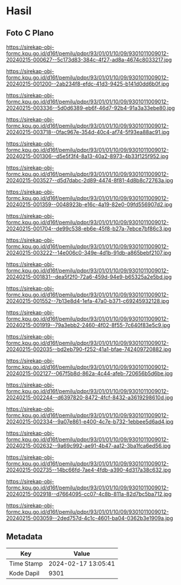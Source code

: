 # Hasil

## Foto C Plano

https://sirekap-obj-formc.kpu.go.id/d16f/pemilu/pdpr/93/01/01/10/09/9301011009012-20240215-000627--5c173d83-384c-4f27-ad8a-4674c8033217.jpg

https://sirekap-obj-formc.kpu.go.id/d16f/pemilu/pdpr/93/01/01/10/09/9301011009012-20240215-001200--2ab234f8-efdc-41d3-9425-b141d0dd6b0f.jpg

https://sirekap-obj-formc.kpu.go.id/d16f/pemilu/pdpr/93/01/01/10/09/9301011009012-20240215-003336--5d0d6389-eb6f-46d7-92b4-91a3a33ebe80.jpg

https://sirekap-obj-formc.kpu.go.id/d16f/pemilu/pdpr/93/01/01/10/09/9301011009012-20240215-003718--0fac967e-354d-40c4-af74-5f93ea88ac91.jpg

https://sirekap-obj-formc.kpu.go.id/d16f/pemilu/pdpr/93/01/01/10/09/9301011009012-20240215-001306--d5e5f3f4-8a13-40a2-8973-4b33f125f952.jpg

https://sirekap-obj-formc.kpu.go.id/d16f/pemilu/pdpr/93/01/01/10/09/9301011009012-20240215-003527--d5d7dabc-2d89-4474-8f81-4d8b8c72763a.jpg

https://sirekap-obj-formc.kpu.go.id/d16f/pemilu/pdpr/93/01/01/10/09/9301011009012-20240215-001359--0048923b-e16c-4a19-82e0-09fd556907d2.jpg

https://sirekap-obj-formc.kpu.go.id/d16f/pemilu/pdpr/93/01/01/10/09/9301011009012-20240215-001704--de99c538-eb6e-45f8-b27a-7ebce7bf86c3.jpg

https://sirekap-obj-formc.kpu.go.id/d16f/pemilu/pdpr/93/01/01/10/09/9301011009012-20240215-003222--14e006c0-349e-4d1b-91db-a865bebf2107.jpg

https://sirekap-obj-formc.kpu.go.id/d16f/pemilu/pdpr/93/01/01/10/09/9301011009012-20240215-001831--dea5f2f0-72a6-459d-94e9-b65325a2e5bd.jpg

https://sirekap-obj-formc.kpu.go.id/d16f/pemilu/pdpr/93/01/01/10/09/9301011009012-20240215-001552--7b13e8d4-1efa-47a0-b371-c69245932128.jpg

https://sirekap-obj-formc.kpu.go.id/d16f/pemilu/pdpr/93/01/01/10/09/9301011009012-20240215-001919--79a3ebb2-2460-4f02-8f55-7c640f83e5c9.jpg

https://sirekap-obj-formc.kpu.go.id/d16f/pemilu/pdpr/93/01/01/10/09/9301011009012-20240215-002035--bd2eb790-f252-41a1-bfae-742409720882.jpg

https://sirekap-obj-formc.kpu.go.id/d16f/pemilu/pdpr/93/01/01/10/09/9301011009012-20240215-002127--067f5b8d-862a-4c44-afeb-720656b5d6be.jpg

https://sirekap-obj-formc.kpu.go.id/d16f/pemilu/pdpr/93/01/01/10/09/9301011009012-20240215-002244--d6397820-8472-4fcf-8432-a3619298610d.jpg

https://sirekap-obj-formc.kpu.go.id/d16f/pemilu/pdpr/93/01/01/10/09/9301011009012-20240215-002334--9a07e861-e400-4c7e-b732-1ebbee5d6ad4.jpg

https://sirekap-obj-formc.kpu.go.id/d16f/pemilu/pdpr/93/01/01/10/09/9301011009012-20240215-002632--9a69c992-ae91-4b47-aa12-3ba1fca6ed56.jpg

https://sirekap-obj-formc.kpu.go.id/d16f/pemilu/pdpr/93/01/01/10/09/9301011009012-20240215-002735--14bc66fd-7ae4-4fdb-a390-4d317a38c632.jpg

https://sirekap-obj-formc.kpu.go.id/d16f/pemilu/pdpr/93/01/01/10/09/9301011009012-20240215-002918--d7664095-cc07-4c8b-811a-82d7bc5ba712.jpg

https://sirekap-obj-formc.kpu.go.id/d16f/pemilu/pdpr/93/01/01/10/09/9301011009012-20240215-003059--2ded757d-4c1c-4601-ba04-0362b3e1909a.jpg


## Metadata

| Key        | Value               |
| ---------- | ------------------- |
| Time Stamp | 2024-02-17 13:05:41 |
| Kode Dapil | 9301                |



